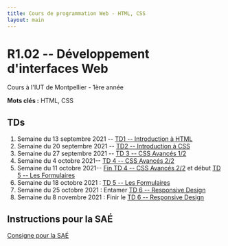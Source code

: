 ```yaml
---
title: Cours de programmation Web - HTML, CSS
layout: main
---
```


# R1.02 -- Développement d'interfaces Web
Cours à l'IUT de Montpellier - 1ère année

**Mots clés :** HTML, CSS

## TDs

1. Semaine du 13 septembre 2021 -- [TD1 -- Introduction à HTML](tutorials/tutorial1.html)
1. Semaine du 20 septembre 2021 -- [TD2 -- Introduction à CSS ](tutorials/tutorial2.html)
1. Semaine du 27 septembre 2021 -- [TD 3 -- CSS Avancés 1/2](tutorials/tutorial3.html)
1. Semaine du 4 octobre 2021-- [TD 4 -- CSS Avancés 2/2](tutorials/tutorial4.html)
1. Semaine du 11 octobre 2021-- [ Fin TD 4 -- CSS Avancés 2/2](tutorials/tutorial4.html) et début  [TD 5 -- Les Formulaires](tutorials/tutorial5.html) 
1. Semaine du 18 octobre 2021 : [TD 5 -- Les Formulaires](tutorials/tutorial5.html) 
1. Semaine du 25 octobre 2021 : Entamer [TD 6 -- Responsive Design](tutorials/tutorial6.html)
1. Semaine du 8 novembre 2021 : Finir le [TD 6 -- Responsive Design](tutorials/tutorial6.html)


<!--## Compléments optionnels-->
 
<!--1. [Coder des colonnes responsive à la Bootstrap](assets/tut5-complement.html)-->

## Instructions pour la SAÉ
[Consigne pour la SAÉ](SAE.html)

<!--[Instructions du projet](projet.html)-->

<!-- ## Joomla -->

<!-- Semaine du 18 janvier -- [TD sur l'installation et la prise en main de Joomla](assets/TDJoomla.pdf) -->

